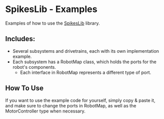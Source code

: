 # SpikesLib - Examples

Examples of how to use the [SpikesLib](https://github.com/Spikes-2212-Programming-Guild/SpikesLib2) library.

## Includes:

- Several subsystems and drivetrains, each with its own implementation example.
- Each subsystem has a RobotMap class, which holds the ports for the robot's components.
    - Each interface in RobotMap represents a different type of port.

## How To Use

If you want to use the example code for yourself, simply copy & paste it, and make sure to change the ports in RobotMap,
as well as the MotorController type when necessary.
